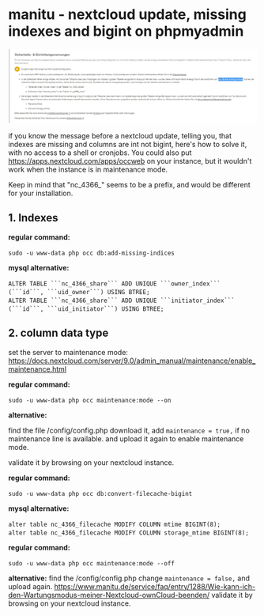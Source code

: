 # manitu - nextcloud update, missing indexes and bigint on phpmyadmin

![error.jpg](./error.JPG)

if you know the message before a nextcloud update, telling you, that indexes are missing and columns are int not bigint, here's how to solve it, with no access to a shell or cronjobs.
You could also put https://apps.nextcloud.com/apps/occweb on your instance, but it wouldn't work when the instance is in maintenance mode.

Keep in mind that "nc_4366_" seems to be a prefix, and would be different for your installation.

## 1. Indexes
**regular command:**

`sudo -u www-data php occ db:add-missing-indices`

**mysql alternative:**

`ALTER TABLE ```nc_4366_share``` ADD UNIQUE ```owner_index``` (```id```, ```uid_owner```) USING BTREE;`  
`ALTER TABLE ```nc_4366_share``` ADD UNIQUE ```initiator_index``` (```id```, ```uid_initiator```) USING BTREE;`

## 2. column data type
set the server to maintenance mode:
https://docs.nextcloud.com/server/9.0/admin_manual/maintenance/enable_maintenance.html

**regular command:**

`sudo -u www-data php occ maintenance:mode --on`

**alternative:**

find the file /config/config.php
download it, 
add `maintenance = true,` if no maintenance line is available.
and upload it again to enable maintenance mode.

validate it by browsing on your nextcloud instance.

**regular command:**

`sudo -u www-data php occ db:convert-filecache-bigint`

**mysql alternative:**

`alter table nc_4366_filecache MODIFY COLUMN mtime BIGINT(8);`  
`alter table nc_4366_filecache MODIFY COLUMN storage_mtime BIGINT(8);`

**regular command:**

`sudo -u www-data php occ maintenance:mode --off`

**alternative:**
find the /config/config.php
change `maintenance = false,` and upload again.
https://www.manitu.de/service/faq/entry/1288/Wie-kann-ich-den-Wartungsmodus-meiner-Nextcloud-ownCloud-beenden/
validate it by browsing on your nextcloud instance.

